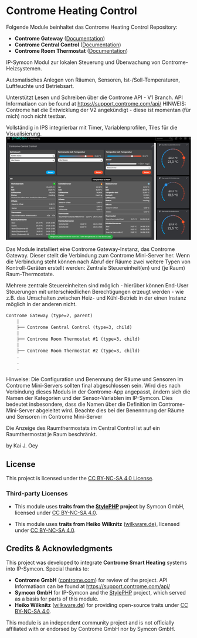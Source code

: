 # Controme Heating Control

Folgende Module beinhaltet das Controme Heating Control Repository:

- __Controme Gateway__ ([Documentation](ContromeGateway))
- __Controme Central Control__ ([Documentation](ContromeCentralControl))
- __Controme Room Thermostat__ ([Documentation](ContromeRoomThermostat))

IP-Symcon Modul zur lokalen Steuerung und Überwachung von Controme-Heizsystemen.

Automatisches Anlegen von Räumen, Sensoren, Ist-/Soll-Temperaturen, Luftfeuchte und Betriebsart.

Unterstützt Lesen und Schreiben über die Controme API - V1 Branch.
API Informatiaon can be found at https://support.controme.com/api/
HINWEIS: Controme hat die Entwicklung der V2 angekündigt - diese ist momentan (für mich) noch nicht testbar.

Vollständig in IPS integrierbar mit Timer, Variablenprofilen, Tiles für die Visualisierung.
![Screenshot Controme Heating Control](libs/assets/Controme_Heating_Control.png)

Das Module installiert eine Controme Gateway-Instanz, das Controme Gateway.
Dieser stellt die Verbindung zum Controme Mini-Server her.
Wenn die Verbindung steht können nach Abruf der Räume zwei weitere Typen von Kontroll-Geräten erstellt werden:
Zentrale Steuereinheit(en) und (je Raum) Raum-Thermostate.

Mehrere zentrale Steuereinheiten sind möglich - hierüber können End-User Steuerungen mit unterschiedlichen
Berechtigungen erzeugt werden - wie z.B. das Umschalten zwischen Heiz- und Kühl-Betrieb in der einen Instanz
möglich in der anderen nicht.

```
Controme Gateway (type=2, parent)
    |
    ├── Controme Central Control (type=3, child)
    |
    ├── Controme Room Thermostat #1 (type=3, child)
    |
    ├── Controme Room Thermostat #2 (type=3, child)
    .
    .
    .
```

Hinweise:
Die Configuration und Benennung der Räume und Sensoren im Controme Mini-Servers sollten final abgeschlossen sein.
Wird dies nach Verbindung dieses Moduls in der Controme-App angepasst, ändern sich die Namen der Kategorien und
der Sensor-Variablen im IP-Symcon. Dies bedeutet insbesondere, dass die Namen über die Definition im
Controme-Mini-Server abgeleitet wird. Beachte dies bei der Benennnung der Räume und Sensoren im Controme Mini-Server

Die Anzeige des Raumthermostats im Central Control ist auf ein Raumthermostat je Raum beschränkt.

by Kai J. Oey

## License

This project is licensed under the [CC BY-NC-SA 4.0 License](https://creativecommons.org/licenses/by-nc-sa/4.0/).

### Third-party Licenses

- This module uses **traits from the [StylePHP](https://github.com/symcon/StylePHP) project** by Symcon GmbH,
  licensed under [CC BY-NC-SA 4.0](https://creativecommons.org/licenses/by-nc-sa/4.0/).

- This module uses **traits from Heiko Wilknitz** ([wilkware.de](https://wilkware.de)),
  licensed under [CC BY-NC-SA 4.0](https://creativecommons.org/licenses/by-nc-sa/4.0/).

## Credits & Acknowledgments

This project was developed to integrate **Controme Smart Heating** systems into IP-Symcon.
Special thanks to:

- **Controme GmbH** ([controme.com](https://www.controme.com)) for review of the project. API Informatiaon can be found at https://support.controme.com/api/
- **Symcon GmbH** for IP-Symcon and the [StylePHP](https://github.com/symcon/StylePHP) project, which served as a basis for parts of this module.
- **Heiko Wilknitz** ([wilkware.de](https://wilkware.de)) for providing open-source traits under [CC BY-NC-SA 4.0](https://creativecommons.org/licenses/by-nc-sa/4.0/).

This module is an independent community project and is not officially affiliated with or endorsed by Controme GmbH nor by Symcon GmbH.
